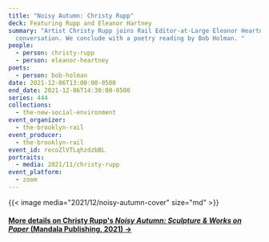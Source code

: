 ```yaml
---
title: "Noisy Autumn: Christy Rupp"
deck: Featuring Rupp and Eleanor Hartney
summary: "Artist Christy Rupp joins Rail Editor-at-Large Eleanor Heartney for a
  conversation. We conclude with a poetry reading by Bob Holman. "
people:
  - person: christy-rupp
  - person: eleanor-heartney
poets:
  - person: bob-holman
date: 2021-12-06T13:00:00-0500
end_date: 2021-12-06T14:30:00-0500
series: 444
collections:
  - the-new-social-environment
event_organizer:
  - the-brooklyn-rail
event_producer:
  - the-brooklyn-rail
event_id: recoZlVTLqhzdzbBL
portraits:
  - media: 2021/11/christy-rupp
event_platform:
  - zoom
---
```

{{< image media="2021/12/noisy-autumn-cover" size="md" >}}

#### **[More details on Christy Rupp's *Noisy Autumn: Sculpture & Works on Paper* (Mandala Publishing, 2021) →](https://www.simonandschuster.com/books/Noisy-Autumn/Christy-Rupp/9781647224844)**
